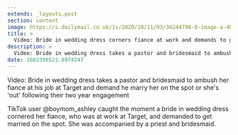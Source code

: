 ```yaml
--- 
extends: _layouts.post 
section: content 
image: https://i.dailymail.co.uk/1s/2020/10/11/03/34244798-0-image-a-40_1602384417720.jpg 
title: > 
  Video: Bride in wedding dress corners fiance at work and demands to get married 
description: > 
  Video: Bride in wedding dress takes a pastor and bridesmaid to ambush her fiance at his job at Target and demand he marry her on the spot or she's 'out' following their two year engagementTikTok user @boymom_ashley caught the moment a bride in wedding dress cornered her fiance, who was at work at Target, and demanded to get married on the spot.She was accompanied by a priest and bridesmaid. 
date: 1602396521.8974247 
--- 
```

Video: Bride in wedding dress takes a pastor and bridesmaid to ambush her fiance at his job at Target and demand he marry her on the spot or she's 'out' following their two year engagement

TikTok user @boymom_ashley caught the moment a bride in wedding dress cornered her fiance, who was at work at Target, and demanded to get married on the spot. She was accompanied by a priest and bridesmaid.